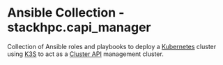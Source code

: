 # Ansible Collection - stackhpc.capi_manager

Collection of Ansible roles and playbooks to deploy a [Kubernetes](https://kubernetes.io/)
cluster using [K3S](https://k3s.io/) to act as a
[Cluster API](https://github.com/kubernetes-sigs/cluster-api) management cluster.

